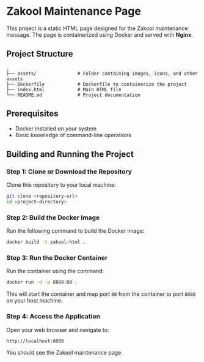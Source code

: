 
# Zakool Maintenance Page

This project is a static HTML page designed for the Zakool maintenance message. The page is containerized using Docker and served with **Nginx**.

## Project Structure

```
.
├── assets/               # Folder containing images, icons, and other assets
├── Dockerfile            # Dockerfile to containerize the project
├── index.html            # Main HTML file
└── README.md             # Project documentation
```

## Prerequisites

- Docker installed on your system
- Basic knowledge of command-line operations

## Building and Running the Project

### Step 1: Clone or Download the Repository

Clone this repository to your local machine:

```bash
git clone <repository-url>
cd <project-directory>
```

### Step 2: Build the Docker Image

Run the following command to build the Docker image:

```bash
docker build -t zakool-html .
```

### Step 3: Run the Docker Container

Run the container using the command:

```bash
docker run -d -p 8080:80 .
```

This will start the container and map port `80` from the container to port `8080` on your host machine.

### Step 4: Access the Application

Open your web browser and navigate to:

```
http://localhost:8080
```

You should see the Zakool maintenance page.
